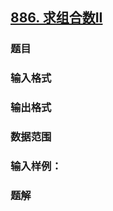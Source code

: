 ## [886. 求组合数II](https://www.acwing.com/problem/content/888/)

### 题目

### 输入格式

### 输出格式

### 数据范围

### 输入样例：



### 题解
